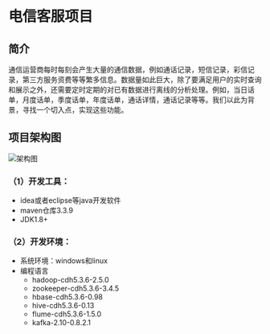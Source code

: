 # 电信客服项目

## 简介
通信运营商每时每刻会产生大量的通信数据，例如通话记录，短信记录，彩信记录，第三方服务资费等等繁多信息。数据量如此巨大，除了要满足用户的实时查询和展示之外，还需要定时定期的对已有数据进行离线的分析处理。例如，当日话单，月度话单，季度话单，年度话单，通话详情，通话记录等等。我们以此为背景，寻找一个切入点，实现这些功能。
## 项目架构图
![架构图](https://github.com/HansiChan/Others/blob/master/%E7%94%B5%E4%BF%A1%E9%A1%B9%E7%9B%AE%E6%9E%B6%E6%9E%84%E5%9B%BE.png)

### （1）开发工具：
* idea或者eclipse等java开发软件
* maven仓库3.3.9
* JDK1.8+
### （2）开发环境：
* 系统环境：windows和linux
* 编程语言  
  * hadoop-cdh5.3.6-2.5.0
  * zookeeper-cdh5.3.6-3.4.5
  * hbase-cdh5.3.6-0.98
  * hive-cdh5.3.6-0.13 
  * flume-cdh5.3.6-1.5.0
  * kafka-2.10-0.8.2.1
